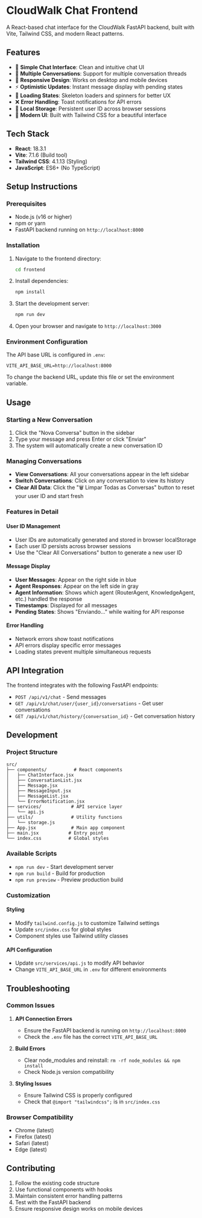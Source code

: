 # CloudWalk Chat Frontend

A React-based chat interface for the CloudWalk FastAPI backend, built with Vite, Tailwind CSS, and modern React patterns.

## Features

- 💬 **Simple Chat Interface**: Clean and intuitive chat UI
- 🔄 **Multiple Conversations**: Support for multiple conversation threads
- 📱 **Responsive Design**: Works on desktop and mobile devices
- ⚡ **Optimistic Updates**: Instant message display with pending states
- 🔄 **Loading States**: Skeleton loaders and spinners for better UX
- ❌ **Error Handling**: Toast notifications for API errors
- 💾 **Local Storage**: Persistent user ID across browser sessions
- 🎨 **Modern UI**: Built with Tailwind CSS for a beautiful interface

## Tech Stack

- **React**: 18.3.1
- **Vite**: 7.1.6 (Build tool)
- **Tailwind CSS**: 4.1.13 (Styling)
- **JavaScript**: ES6+ (No TypeScript)

## Setup Instructions

### Prerequisites

- Node.js (v16 or higher)
- npm or yarn
- FastAPI backend running on `http://localhost:8000`

### Installation

1. Navigate to the frontend directory:
   ```bash
   cd frontend
   ```

2. Install dependencies:
   ```bash
   npm install
   ```

3. Start the development server:
   ```bash
   npm run dev
   ```

4. Open your browser and navigate to `http://localhost:3000`

### Environment Configuration

The API base URL is configured in `.env`:
```
VITE_API_BASE_URL=http://localhost:8000
```

To change the backend URL, update this file or set the environment variable.

## Usage

### Starting a New Conversation

1. Click the "Nova Conversa" button in the sidebar
2. Type your message and press Enter or click "Enviar"
3. The system will automatically create a new conversation ID

### Managing Conversations

- **View Conversations**: All your conversations appear in the left sidebar
- **Switch Conversations**: Click on any conversation to view its history
- **Clear All Data**: Click the "🗑️ Limpar Todas as Conversas" button to reset your user ID and start fresh

### Features in Detail

#### User ID Management
- User IDs are automatically generated and stored in browser localStorage
- Each user ID persists across browser sessions
- Use the "Clear All Conversations" button to generate a new user ID

#### Message Display
- **User Messages**: Appear on the right side in blue
- **Agent Responses**: Appear on the left side in gray
- **Agent Information**: Shows which agent (RouterAgent, KnowledgeAgent, etc.) handled the response
- **Timestamps**: Displayed for all messages
- **Pending States**: Shows "Enviando..." while waiting for API response

#### Error Handling
- Network errors show toast notifications
- API errors display specific error messages
- Loading states prevent multiple simultaneous requests

## API Integration

The frontend integrates with the following FastAPI endpoints:

- `POST /api/v1/chat` - Send messages
- `GET /api/v1/chat/user/{user_id}/conversations` - Get user conversations
- `GET /api/v1/chat/history/{conversation_id}` - Get conversation history

## Development

### Project Structure

```
src/
├── components/          # React components
│   ├── ChatInterface.jsx
│   ├── ConversationList.jsx
│   ├── Message.jsx
│   ├── MessageInput.jsx
│   ├── MessageList.jsx
│   └── ErrorNotification.jsx
├── services/           # API service layer
│   └── api.js
├── utils/              # Utility functions
│   └── storage.js
├── App.jsx             # Main app component
├── main.jsx           # Entry point
└── index.css          # Global styles
```

### Available Scripts

- `npm run dev` - Start development server
- `npm run build` - Build for production
- `npm run preview` - Preview production build

### Customization

#### Styling
- Modify `tailwind.config.js` to customize Tailwind settings
- Update `src/index.css` for global styles
- Component styles use Tailwind utility classes

#### API Configuration
- Update `src/services/api.js` to modify API behavior
- Change `VITE_API_BASE_URL` in `.env` for different environments

## Troubleshooting

### Common Issues

1. **API Connection Errors**
   - Ensure the FastAPI backend is running on `http://localhost:8000`
   - Check the `.env` file has the correct `VITE_API_BASE_URL`

2. **Build Errors**
   - Clear node_modules and reinstall: `rm -rf node_modules && npm install`
   - Check Node.js version compatibility

3. **Styling Issues**
   - Ensure Tailwind CSS is properly configured
   - Check that `@import "tailwindcss";` is in `src/index.css`

### Browser Compatibility

- Chrome (latest)
- Firefox (latest)
- Safari (latest)
- Edge (latest)

## Contributing

1. Follow the existing code structure
2. Use functional components with hooks
3. Maintain consistent error handling patterns
4. Test with the FastAPI backend
5. Ensure responsive design works on mobile devices